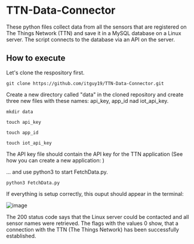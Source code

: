 # TTN-Data-Connector
These python files collect data from all the sensors that are registered on The Things Network (TTN) and save it in a MySQL database on a Linux server. The script connects to the database via an API on the server.

## How to execute
<p>Let's clone the respository first.</p>

```git clone https://github.com/itguy19/TTN-Data-Connector.git```

<p>Create a new directory called "data" in the cloned repository and create three new files with these names: api_key, app_id nad iot_api_key.</p>

```mkdir data```

```touch api_key```

```touch app_id```

```touch iot_api_key```

<p>The API key file should contain the API key for the TTN application (See how you can create a new application: )</p>

<p>... and use python3 to start FetchData.py.</p>

```python3 FetchData.py```

<p>If everything is setup correctly, this ouput should appear in the terminal:</p>

![image](https://user-images.githubusercontent.com/125930481/235115079-3e3efc33-ee2f-42d8-861f-7ea2b9c4b09a.png)

<p>The 200 status code says that the Linux server could be contacted and all sensor names were retrieved. The flags with the values 0 show, that a connection with the TTN (The Things Network) has been successfully established.</p>
